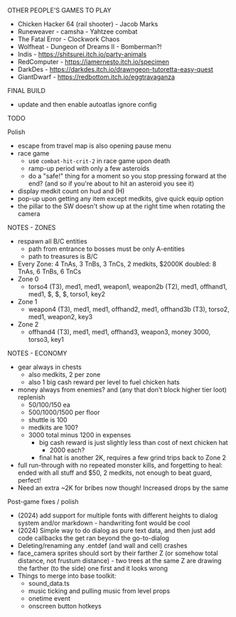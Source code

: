 OTHER PEOPLE'S GAMES TO PLAY
* Chicken Hacker 64 (rail shooter) - Jacob Marks
* Runeweaver - camsha - Yahtzee combat
* The Fatal Error - Clockwork Chaos
* Wolfheat - Dungeon of Dreams II - Bomberman?!
* Indis - https://shitsurei.itch.io/party-animals
* RedComputer - https://iamernesto.itch.io/specimen
* DarkDes - https://darkdes.itch.io/drawngeon-tutoretta-easy-quest
* GiantDwarf - https://redbottom.itch.io/eggtravaganza

FINAL BUILD
* update and then enable autoatlas ignore config

TODO

Polish
* escape from travel map is also opening pause menu
* race game
  * use `combat-hit-crit-2` in race game upon death
  * ramp-up period with only a few asteroids
  * do a "safe!" thing for a moment so you stop pressing forward at the end? (and so if you're about to hit an asteroid you see it)
* display medkit count on hud and (H)
* pop-up upon getting any item except medkits, give quick equip option
* the pillar to the SW doesn't show up at the right time when rotating the camera

NOTES - ZONES
* respawn all B/C entities
  * path from entrance to bosses must be only A-entities
  * path to treasures is B/C
* Every Zone: 4 TnAs, 3 TnBs, 3 TnCs, 2 medkits, $2000K
  doubled: 8 TnAs, 6 TnBs, 6 TnCs
* Zone 0
  * torso4 (T3), med1, med1, weapon1, weapon2b (T2), med1, offhand1, med1, $, $, $, torso1, key2
* Zone 1
  * weapon4 (T3), med1, med1, offhand2, med1, offhand3b (T3), torso2, med1, weapon2, key3
* Zone 2
  * offhand4 (T3), med1, med1, offhand3, weapon3, money 3000, torso3, key1

NOTES - ECONOMY
* gear always in chests
  * also medkits, 2 per zone
  * also 1 big cash reward per level to fuel chicken hats
* money always from enemies? and (any that don't block higher tier loot) replenish
  * 50/100/150 ea
  * 500/1000/1500 per floor
  * shuttle is 100
  * medkits are 100?
  * 3000 total minus 1200 in expenses
    * big cash reward is just slightly less than cost of next chicken hat
      * 2000 each?
    * final hat is another 2K, requires a few grind trips back to Zone 2
* full run-through with no repeated monster kills, and forgetting to heal: ended with all stuff and $50, 2 medkits, not enough to beat guard, perfect!
* Need an extra ~2K for bribes now though! Increased drops by the same

Post-game fixes / polish
* (2024) add support for multiple fonts with different heights to dialog system and/or markdown - handwriting font would be cool
* (2024) Simple way to do dialog as pure text data, and then just add code callbacks the get ran beyond the go-to-dialog
* Deleting/renaming any .entdef (and wall and cell) crashes
* face_camera sprites should sort by their farther Z (or somehow total distance, not frustum distance) - two trees at the same Z are drawing the farther (to the side) one first and it looks wrong
* Things to merge into base toolkit:
  * sound_data.ts
  * music ticking and pulling music from level props
  * onetime event
  * onscreen button hotkeys

